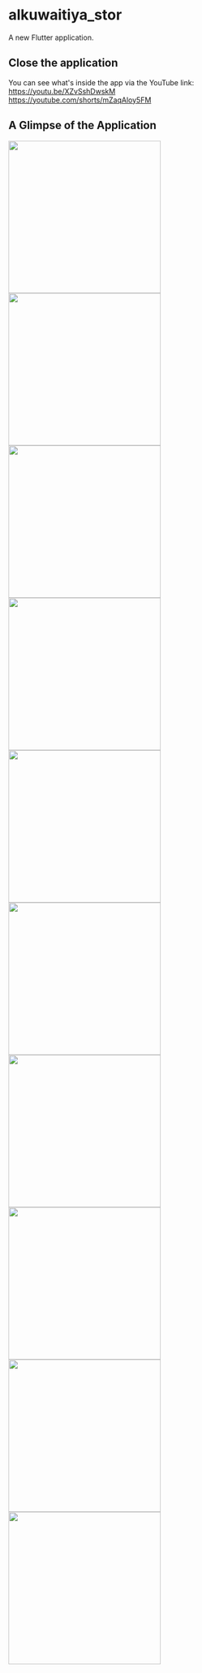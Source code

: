 # alkuwaitiya_stor

A new Flutter application.

## Close the application

You can see what's inside the app via the YouTube link:<br>
https://youtu.be/XZvSshDwskM<br>
https://youtube.com/shorts/mZaqAloy5FM<br>
## A Glimpse of the Application<br>
<image src="https://github.com/adnan1852001/calender/assets/80911322/623f117f-8d8a-4249-b96a-984ed4cef0d6" width=300 >
<image src="https://github.com/adnan1852001/calender/assets/80911322/f6ea14c6-d3df-4a94-8bc4-58bfe2c226e4" width=300>
<image src="https://github.com/adnan1852001/calender/assets/80911322/7020f772-4492-41e1-bd2b-12916884f9d6" width=300>
<image src="https://github.com/adnan1852001/calender/assets/80911322/7e04b61c-2f5f-488a-b01b-8861696ac168" width=300>
<image src="https://github.com/adnan1852001/calender/assets/80911322/6ca9e609-72ce-423f-8a68-7a1a2affcce5" width=300>
<image src="https://github.com/adnan1852001/calender/assets/80911322/e3516973-e53a-4b2d-a397-eee7b66d3184" width=300>
<image src="https://github.com/adnan1852001/calender/assets/80911322/e3516973-e53a-4b2d-a397-eee7b66d3184" width=300>
<image src="https://github.com/adnan1852001/calender/assets/80911322/e3516973-e53a-4b2d-a397-eee7b66d3184" width=300>
<image src="https://github.com/adnan1852001/calender/assets/80911322/9b492004-681c-426d-a359-b83e6d497ce2" width=300>
<image src="https://github.com/adnan1852001/calender/assets/80911322/15edc269-53b8-4393-9b20-af53d475c45d" width=300>




